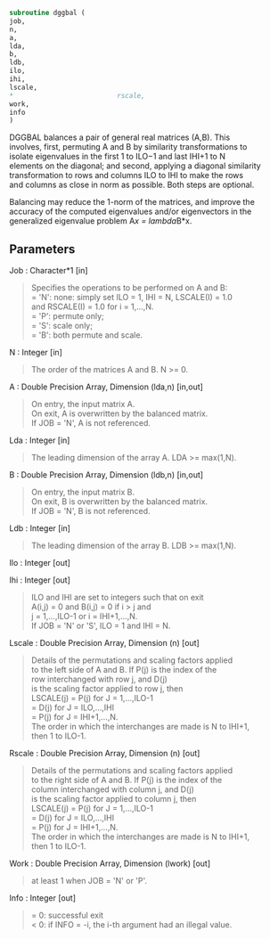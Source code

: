 ```fortran  
subroutine dggbal (  
job,  
n,  
a,  
lda,  
b,  
ldb,  
ilo,  
ihi,  
lscale,  
*                          rscale,  
work,  
info  
)  
```  
  
DGGBAL balances a pair of general real matrices (A,B).  This  
involves, first, permuting A and B by similarity transformations to  
isolate eigenvalues in the first 1 to ILO$-$1 and last IHI+1 to N  
elements on the diagonal; and second, applying a diagonal similarity  
transformation to rows and columns ILO to IHI to make the rows  
and columns as close in norm as possible. Both steps are optional.  
  
Balancing may reduce the 1-norm of the matrices, and improve the  
accuracy of the computed eigenvalues and/or eigenvectors in the  
generalized eigenvalue problem A*x = lambda*B*x.  
  
## Parameters  
Job : Character*1 [in]  
> Specifies the operations to be performed on A and B:  
> = 'N':  none:  simply set ILO = 1, IHI = N, LSCALE(I) = 1.0  
> and RSCALE(I) = 1.0 for i = 1,...,N.  
> = 'P':  permute only;  
> = 'S':  scale only;  
> = 'B':  both permute and scale.  
  
N : Integer [in]  
> The order of the matrices A and B.  N >= 0.  
  
A : Double Precision Array, Dimension (lda,n) [in,out]  
> On entry, the input matrix A.  
> On exit,  A is overwritten by the balanced matrix.  
> If JOB = 'N', A is not referenced.  
  
Lda : Integer [in]  
> The leading dimension of the array A. LDA >= max(1,N).  
  
B : Double Precision Array, Dimension (ldb,n) [in,out]  
> On entry, the input matrix B.  
> On exit,  B is overwritten by the balanced matrix.  
> If JOB = 'N', B is not referenced.  
  
Ldb : Integer [in]  
> The leading dimension of the array B. LDB >= max(1,N).  
  
Ilo : Integer [out]  
  
Ihi : Integer [out]  
> ILO and IHI are set to integers such that on exit  
> A(i,j) = 0 and B(i,j) = 0 if i > j and  
> j = 1,...,ILO-1 or i = IHI+1,...,N.  
> If JOB = 'N' or 'S', ILO = 1 and IHI = N.  
  
Lscale : Double Precision Array, Dimension (n) [out]  
> Details of the permutations and scaling factors applied  
> to the left side of A and B.  If P(j) is the index of the  
> row interchanged with row j, and D(j)  
> is the scaling factor applied to row j, then  
> LSCALE(j) = P(j)    for J = 1,...,ILO-1  
> = D(j)    for J = ILO,...,IHI  
> = P(j)    for J = IHI+1,...,N.  
> The order in which the interchanges are made is N to IHI+1,  
> then 1 to ILO-1.  
  
Rscale : Double Precision Array, Dimension (n) [out]  
> Details of the permutations and scaling factors applied  
> to the right side of A and B.  If P(j) is the index of the  
> column interchanged with column j, and D(j)  
> is the scaling factor applied to column j, then  
> LSCALE(j) = P(j)    for J = 1,...,ILO-1  
> = D(j)    for J = ILO,...,IHI  
> = P(j)    for J = IHI+1,...,N.  
> The order in which the interchanges are made is N to IHI+1,  
> then 1 to ILO-1.  
  
Work : Double Precision Array, Dimension (lwork) [out]  
> at least 1 when JOB = 'N' or 'P'.  
  
Info : Integer [out]  
> = 0:  successful exit  
> < 0:  if INFO = -i, the i-th argument had an illegal value.  
  
